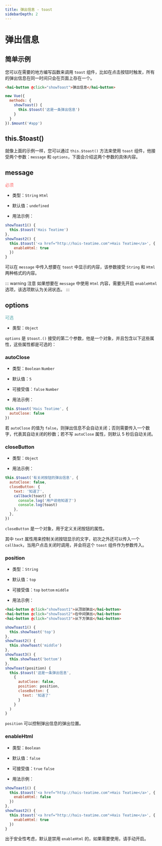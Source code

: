 ```yaml
---
title: 弹出信息 - toast
sidebarDepth: 2
---
```


# 弹出信息



## 简单示例

您可以在需要的地方编写函数来调用 `toast` 组件，比如在点击按钮时触发，所有的弹出信息在同一时间只会在页面上存在一个。

<ClientOnly>
<toast-demo-1></toast-demo-1>
</ClientOnly>

```html
<hai-button @click="showToast">弹出信息</hai-button>
```

```js
new Vue({
  methods: {
    showToast() {
      this.$toast('这是一条弹出信息')
    }
  }
}).$mount('#app')
```




## this.$toast()

就像上面的示例一样，您可以通过 `this.$toast()` 方法来使用 `toast` 组件，他接受两个参数：`message` 和 `options`，下面会介绍这两个参数的具体内容。

## message
<font color=#ff6464>必须</font>

- 类型：`String` `Html`

- 默认值：`undefined`

- 用法示例：

<ClientOnly>
<toast-demo-2></toast-demo-2>
</ClientOnly>

```js
showToast1() {
  this.$toast('Hais Teatime')
},
showToast2() {
  this.$toast('<a href="http://hais-teatime.com">Hais Teatime</a>', {
    enableHtml: true
  })
}
```

可以在 `message` 中传入想要在 `toast` 中显示的内容，该参数接受 `String` 和 `Html` 两种格式的内容。

::: warning 注意
如果想要在 `message` 中使用 `Html` 内容，需要先开启 `enableHtml` 选项，该选项默认为关闭状态。
:::




## options
<font color=#56a7ac>可选</font>

- 类型：`Object`

`options` 是 `$toast.()` 接受的第二个参数，他是一个对象，并且包含以下这些属性，这些属性都是可选的：




### autoClose

- 类型：`Boolean` `Number`

- 默认值：`5`

- 可接受值：`false` `Number`

- 用法示例：

```js
this.$toast('Hais Teatime', {
  autoClose: false
})
```

若 `autoClose` 的值为 `false`，则弹出信息不会自动关闭；否则需要传入一个数字，代表其自动关闭的秒数；若不写 `autoClose` 属性，则默认 5 秒后自动关闭。




### closeButton

- 类型：`Object`

- 用法示例：

<ClientOnly>
<toast-demo-3></toast-demo-3>
</ClientOnly>

```js
this.$toast('有关闭按钮的弹出信息', {
  autoClose: false,
  closeButton: {
    text: '知道了',
    callback(toast) {
      console.log('用户说他知道了')
      console.log(toast)
    },
  },
})
```

`closeButton` 是一个对象，用于定义关闭按钮的属性。

其中 `text` 属性用来控制关闭按钮显示的文字，初次之外还可以传入一个 `callback`，当用户点击关闭时调用，并会将这个 `toast` 组件作为参数传入。




### position

- 类型：`String`

- 默认值：`top`

- 可接受值：`top` `bottom` `middle`

- 用法示例：

<ClientOnly>
<toast-demo-4></toast-demo-4>
</ClientOnly>

```html
<hai-button @click="showToast1">从顶部弹出</hai-button>
<hai-button @click="showToast2">在中间弹出</hai-button>
<hai-button @click="showToast3">从下方弹出</hai-button>
```

```js
showToast1() {
  this.showToast('top')
},
showToast2() {
  this.showToast('middle')
},
showToast3() {
  this.showToast('bottom')
},
showToast(position) {
  this.$toast('这是一条弹出信息',
    {
      autoClose: false,
      position: position,
      closeButton: {
        text: '知道了'
      }
    }
  )
}
```

`position` 可以控制弹出信息的弹出位置。



### enableHtml

- 类型：`Boolean`

- 默认值：`false`

- 可接受值：`true` `false`

- 用法示例：

<ClientOnly>
<toast-demo-5></toast-demo-5>
</ClientOnly>

```js
showToast1() {
  this.$toast('<a href="http://hais-teatime.com">Hais Teatime</a>', {
    enableHtml: false
  })
},
showToast2() {
  this.$toast('<a href="http://hais-teatime.com">Hais Teatime</a>', {
    enableHtml: true
  })
}
```

出于安全性考虑，默认是禁用 `enableHtml` 的，如果需要使用，请手动开启。